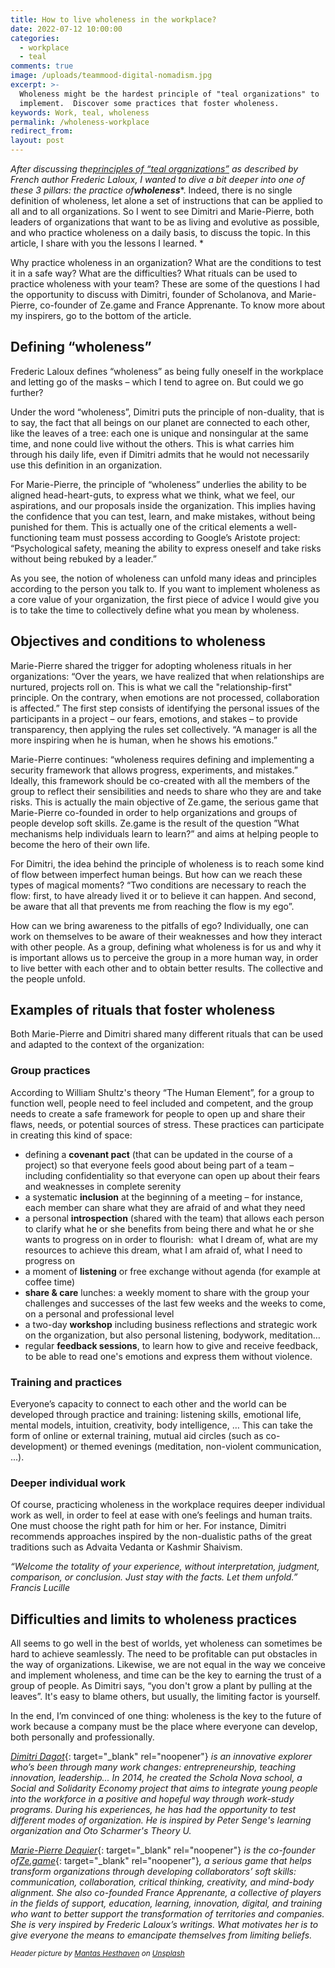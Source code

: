 ```yaml
---
title: How to live wholeness in the workplace?
date: 2022-07-12 10:00:00
categories:
  - workplace
  - teal
comments: true
image: /uploads/teammood-digital-nomadism.jpg
excerpt: >-
  Wholeness might be the hardest principle of "teal organizations" to
  implement.  Discover some practices that foster wholeness.
keywords: Work, teal, wholeness
permalink: /wholeness-workplace
redirect_from:
layout: post
---
```

*After discussing the*[*principles of “teal organizations”*](https://blog.teammood.com/liberating-leadership) *as described by French author Frederic Laloux, I wanted to dive a bit deeper into one of these 3 pillars: the practice of****wholeness****. Indeed, there is no single definition of wholeness, let alone a set of instructions that can be applied to all and to all organizations. So I went to see Dimitri and Marie-Pierre, both leaders of organizations that want to be as living and evolutive as possible, and who practice wholeness on a daily basis, to discuss the topic. In this article, I share with you the lessons I learned.&nbsp;*

Why practice wholeness in an organization? What are the conditions to test it in a safe way? What are the difficulties? What rituals can be used to practice wholeness with your team? These are some of the questions I had the opportunity to discuss with Dimitri, founder of Scholanova, and Marie-Pierre, co-founder of Ze.game and France Apprenante. To know more about my inspirers, go to the bottom of the article.

## **Defining “wholeness”**

Frederic Laloux defines “wholeness” as being fully oneself in the workplace and letting go of the masks – which I tend to agree on. But could we go further?

Under the word “wholeness”, Dimitri puts the principle of non-duality, that is to say, the fact that all beings on our planet are connected to each other, like the leaves of a tree: each one is unique and nonsingular at the same time, and none could live without the others. This is what carries him through his daily life, even if Dimitri admits that he would not necessarily use this definition in an organization.

For Marie-Pierre, the principle of “wholeness” underlies the ability to be aligned head-heart-guts, to express what we think, what we feel, our aspirations, and our proposals inside the organization. This implies having the confidence that you can test, learn, and make mistakes, without being punished for them. This is actually one of the critical elements a well-functioning team must possess according to Google’s Aristote project: “Psychological safety, meaning the ability to express oneself and take risks without being rebuked by a leader.”

As you see, the notion of wholeness can unfold many ideas and principles according to the person you talk to. If you want to implement wholeness as a core value of your organization, the first piece of advice I would give you is to take the time to collectively define what you mean by wholeness.

## **Objectives and conditions to wholeness**

Marie-Pierre shared the trigger for adopting wholeness rituals in her organizations: “Over the years, we have realized that when relationships are nurtured, projects roll on. This is what we call the "relationship-first" principle. On the contrary, when emotions are not processed, collaboration is affected.” The first step consists of identifying the personal issues of the participants in a project – our fears, emotions, and stakes – to provide transparency, then applying the rules set collectively. “A manager is all the more inspiring when he is human, when he shows his emotions.”

Marie-Pierre continues: “wholeness requires defining and implementing a security framework that allows progress, experiments, and mistakes.” Ideally, this framework should be co-created with all the members of the group to reflect their sensibilities and needs to share who they are and take risks. This is actually the main objective of Ze.game, the serious game that Marie-Pierre co-founded in order to help organizations and groups of people develop soft skills. Ze.game is the result of the question ”What mechanisms help individuals learn to learn?” and aims at helping people to become the hero of their own life.&nbsp;

For Dimitri, the idea behind the principle of wholeness is to reach some kind of flow between imperfect human beings. But how can we reach these types of magical moments? “Two conditions are necessary to reach the flow: first, to have already lived it or to believe it can happen. And second, be aware that all that prevents me from reaching the flow is my ego”.

How can we bring awareness to the pitfalls of ego? Individually, one can work on themselves to be aware of their weaknesses and how they interact with other people. As a group, defining what wholeness is for us and why it is important allows us to perceive the group in a more human way, in order to live better with each other and to obtain better results. The collective and the people unfold.

## **Examples of rituals that foster wholeness**

Both Marie-Pierre and Dimitri shared many different rituals that can be used and adapted to the context of the organization:

### **Group practices**

According to William Shultz's theory “The Human Element”, for a group to function well, people need to feel included and competent, and the group needs to create a safe framework for people to open up and share their flaws, needs, or potential sources of stress. These practices can participate in creating this kind of space:

* defining a **covenant pact** (that can be updated in the course of a project) so that everyone feels good about being part of a team – including confidentiality so that everyone can open up about their fears and weaknesses in complete serenity&nbsp;
* a systematic **inclusion** at the beginning of a meeting – for instance, each member can share what they are afraid of and what they need
* a personal **introspection** (shared with the team) that allows each person to clarify what he or she benefits from being there and what he or she wants to progress on in order to flourish:&nbsp; what I dream of, what are my resources to achieve this dream, what I am afraid of, what I need to progress on
* a moment of **listening** or free exchange without agenda (for example at coffee time)
* **share & care** lunches: a weekly moment to share with the group your challenges and successes of the last few weeks and the weeks to come, on a personal and professional level
* a two-day **workshop** including business reflections and strategic work on the organization, but also personal listening, bodywork, meditation…
* regular **feedback sessions**, to learn how to give and receive feedback, to be able to read one's emotions and express them without violence.&nbsp;

### **Training and practices**

Everyone’s capacity to connect to each other and the world can be developed through practice and training: listening skills, emotional life, mental models, intuition, creativity, body intelligence, … This can take the form of online or external training, mutual aid circles (such as co-development) or themed evenings (meditation, non-violent communication, ...).

### **Deeper individual work**

Of course, practicing wholeness in the workplace requires deeper individual work as well, in order to feel at ease with one’s feelings and human traits. One must choose the right path for him or her. For instance, Dimitri recommends approaches inspired by the non-dualistic paths of the great traditions such as Advaita Vedanta or Kashmir Shaivism.

*“Welcome the totality of your experience, without interpretation, judgment, comparison, or conclusion. Just stay with the facts. Let them unfold.” Francis Lucille*

## **Difficulties and limits to wholeness practices**

All seems to go well in the best of worlds, yet wholeness can sometimes be hard to achieve seamlessly. The need to be profitable can put obstacles in the way of organizations. Likewise, we are not equal in the way we conceive and implement wholeness, and time can be the key to earning the trust of a group of people. As Dimitri says, “you don't grow a plant by pulling at the leaves”. It's easy to blame others, but usually, the limiting factor is yourself.

In the end, I’m convinced of one thing: wholeness is the key to the future of work because a company must be the place where everyone can develop, both personally and professionally.

[*Dimitri Dagot*](https://www.linkedin.com/in/dimitridagot){: target="_blank" rel="noopener"} *is an innovative explorer who’s been through many work changes: entrepreneurship, teaching innovation, leadership... In 2014, he created the Schola Nova school, a Social and Solidarity Economy project that aims to integrate young people into the workforce in a positive and hopeful way through work-study programs. During his experiences, he has had the opportunity to test different modes of organization. He is inspired by Peter Senge's learning organization and Oto Scharmer's Theory U.*

[*Marie-Pierre Dequier*](https://www.linkedin.com/in/mpdequier/){: target="_blank" rel="noopener"} *is the co-founder of*[*Ze.game*](https://ze.game){: target="_blank" rel="noopener"}*, a serious game that helps transform organizations through developing collaborators’ soft skills: communication, collaboration, critical thinking, creativity, and mind-body alignment. She also co-founded France Apprenante, a collective of players in the fields of support, education, learning, innovation, digital, and training who want to better support the transformation of territories and companies. She is very inspired by Frederic Laloux’s writings. What motivates her is to give everyone the means to emancipate themselves from limiting beliefs.*

<small><em>Header picture by <a target="_blank" rel="noopener" href="https://unsplash.com/@mantashesthaven?utm_source=unsplash&amp;utm_medium=referral&amp;utm_content=creditCopyText">Mantas Hesthaven</a>&nbsp;on <a target="_blank" rel="noopener" href="https://unsplash.com/?utm_source=unsplash&amp;utm_medium=referral&amp;utm_content=creditCopyText">Unsplash</a></em></small>
